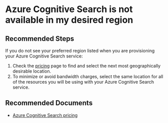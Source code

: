 <properties
	pageTitle="Azure Search is not available in my desired region"
	description="Azure Search is not available in my desired region"
	service="microsoft.search"
	resource="searchservices"
	authors="cynotebo"
	ms.author="cynotebo"
	selfHelpType="resource"
	displayOrder="32"	
	supportTopicIds="32681344"
	resourceTags=""
	productPesIds="15568"
	articleId="search-regions.md"
	cloudEnvironments="public"
/>

# Azure Cognitive Search is not available in my desired region

## **Recommended Steps**

If you do not see your preferred region listed when you are provisioning your Azure Cognitive Search service:

1.	Check the [pricing](https://azure.microsoft.com/pricing/details/search/) page to find and select the next most geographically desirable location.
2.	To minimize or avoid bandwidth charges, select the same location for all of the resources you will be using with your Azure Cognitive Search service.

## **Recommended Documents**

* [Azure Cognitive Search pricing](https://azure.microsoft.com/pricing/details/search/)
